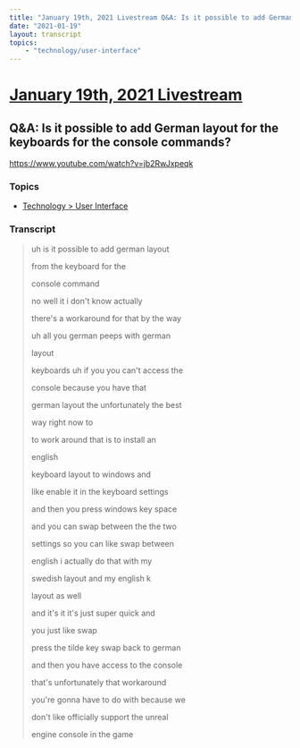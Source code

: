 ```yaml
---
title: "January 19th, 2021 Livestream Q&A: Is it possible to add German layout for the keyboards for the console commands?"
date: "2021-01-19"
layout: transcript
topics:
    - "technology/user-interface"
---
```

# [January 19th, 2021 Livestream](../2021-01-19.md)
## Q&A: Is it possible to add German layout for the keyboards for the console commands?
https://www.youtube.com/watch?v=jb2RwJxpeqk

### Topics
* [Technology > User Interface](../topics/technology/user-interface.md)

### Transcript

> uh is it possible to add german layout
>
> from the keyboard for the
>
> console command
>
> no well it i don't know actually
>
> there's a workaround for that by the way
>
> uh all you german peeps with german
>
> layout
>
> keyboards uh if you you can't access the
>
> console because you have that
>
> german layout the unfortunately the best
>
> way right now to
>
> to work around that is to install an
>
> english
>
> keyboard layout to windows and
>
> like enable it in the keyboard settings
>
> and then you press windows key space
>
> and you can swap between the the two
>
> settings so you can like swap between
>
> english i actually do that with my
>
> swedish layout and my english k
>
> layout as well
>
> and it's it it's just super quick and
>
> you just like swap
>
> press the tilde key swap back to german
>
> and then you have access to the console
>
> that's unfortunately that workaround
>
> you're gonna have to do with because we
>
> don't like officially support the unreal
>
> engine console in the game
>
